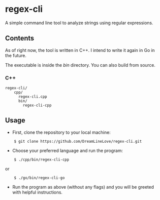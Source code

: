 # regex-cli
A simple command line tool to analyze strings using regular expressions.

## Contents
As of right now, the tool is written in C++. 
I intend to write it again in Go in the future.

The executable is inside the *bin* directory. You can also build from source.
<!--
### Go
```
regex-cli/
    go/
      regex-cli.go
      bin/
        regex-cli-go
```
--->
### C++
```
regex-cli/
    cpp/
      regex-cli.cpp
      bin/
        regex-cli-cpp
```

## Usage
 
- First, clone the repository to your local machine:
```
    $ git clone https://github.com/DreamLineLove/regex-cli.git
```
- Choose your preferred language and run the program:
```
    $ ./cpp/bin/regex-cli-cpp
```
or
```
    $ ./go/bin/regex-cli-go
```
- Run the program as above (without any flags) and you will be greeted with helpful instructions.

